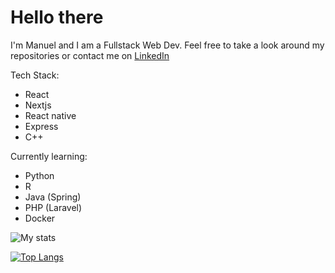 <h1>Hello there</h1>


I'm Manuel and I am a Fullstack Web Dev.
Feel free to take a look around my repositories or contact me on [LinkedIn](https://www.linkedin.com/in/cr4yfish/)

Tech Stack:
- React
- Nextjs
- React native
- Express
- C++

Currently learning:
- Python
- R
- Java (Spring)
- PHP (Laravel)
- Docker

![My stats](https://github-readme-stats.vercel.app/api?username=cr4yfish&show_icons=true&hide=prs,issues,contribs&custom_title=My%20stats&count_private=true&include_all_commits=true&bg_color=2d333b&border_color=2d333b&text_color=adbac7&title_color=adbac7&icon_color=6e7b87)

[![Top Langs](https://github-readme-stats.vercel.app/api/top-langs/?username=cr4yfish&langs_count=3&custom_title=Things%20that%20haunt%20my%20dreams&bg_color=2d333b&border_color=2d333b&text_color=adbac7&title_color=adbac7&icon_color=6e7b87)](https://github.com/anuraghazra/github-readme-stats)
